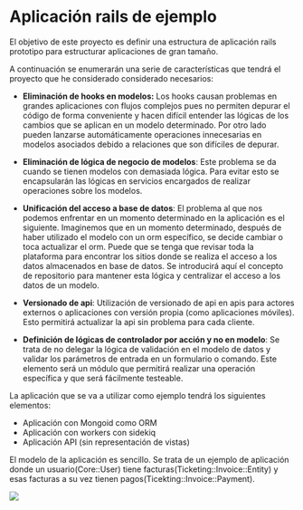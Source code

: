 # Aplicación rails de ejemplo

El objetivo de este proyecto es definir una estructura de aplicación rails prototipo para
estructurar aplicaciones de gran tamaño.

A continuación se enumerarán una serie de características que tendrá el proyecto que he considerado
considerado necesarios:

- **Eliminación de hooks en modelos:** Los hooks causan problemas en grandes aplicaciones con flujos complejos pues no permiten depurar el código de forma conveniente y hacen difícil entender las lógicas de los cambios que se aplican en un modelo determinado. Por otro lado pueden lanzarse automáticamente operaciones innecesarias en modelos asociados debido a relaciones que son difíciles de depurar.

- **Eliminación de lógica de negocio de modelos**: Este problema se da cuando se tienen modelos con demasiada lógica. Para evitar esto se encapsularán las lógicas en servicios encargados de realizar operaciones sobre los modelos.

- **Unificación del acceso a base de datos**: El problema al que nos podemos enfrentar en un momento determinado en la aplicación es el siguiente. Imaginemos que en un momento determinado, después de haber utilizado el modelo con un orm específico, se decide cambiar o toca actualizar el orm. Puede que se tenga que revisar toda la plataforma para encontrar los sitios donde se realiza el acceso a los datos almacenados en base de datos. Se introducirá aquí el concepto de repositorio para mantener esta lógica y centralizar el acceso a los datos de un modelo.

- **Versionado de api**: Utilización de versionado de api en apis para actores externos o aplicaciones con versión propia (como aplicaciones móviles). Esto permitirá actualizar la api sin problema para cada cliente.

- **Definición de lógicas de controlador por acción y no en modelo**: Se trata de no delegar la lógica de validación en el modelo de datos y validar los parámetros de entrada en un formulario o comando. Este elemento será un módulo que permitirá realizar una operación específica y que será fácilmente testeable.

La aplicación que se va a utilizar como ejemplo tendrá los siguientes elementos:

- Aplicación con Mongoid como ORM
- Aplicación con workers con sidekiq
- Aplicación API (sin representación de vistas)

El modelo de la aplicación es sencillo. Se trata de un ejemplo de aplicación donde un usuario(Core::User) tiene facturas(Ticketing::Invoice::Entity) y esas facturas a su vez tienen pagos(Ticekting::Invoice::Payment).

[![](https://mermaid.ink/img/eyJjb2RlIjoiZ3JhcGggVERcblx0VVtVc2VyXVxuXHRVIC0tPiBJW0ludm9pY2VzXVxuICAgIEkgLS0-IFBbUGF5bWVudHNdIiwibWVybWFpZCI6eyJ0aGVtZSI6ImRlZmF1bHQifSwidXBkYXRlRWRpdG9yIjpmYWxzZX0)](https://mermaid-js.github.io/mermaid-live-editor/#/edit/eyJjb2RlIjoiZ3JhcGggVERcblx0VVtVc2VyXVxuXHRVIC0tPiBJW0ludm9pY2VzXVxuICAgIEkgLS0-IFBbUGF5bWVudHNdIiwibWVybWFpZCI6eyJ0aGVtZSI6ImRlZmF1bHQifSwidXBkYXRlRWRpdG9yIjpmYWxzZX0)

